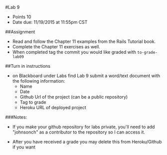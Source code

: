 #Lab 9
* Points 10
* Date due: 11/19/2015 at 11:55pm CST

##Assignment
* Read and follow the Chapter 11 examples from the Rails Tutorial book.
* Complete the Chapter 11 exercises as well.
* When completed tag the commit you would like graded with ```to-grade-lab09```



##Turn in instructions
* on Blackboard under Labs find Lab 9 submit a word/text document with the following information:
  * Name
  * Date
  * Github Url of the project (can be a public repository)
  * Tag to grade
  * Heroku URL of deployed project

###Notes:
* If you make your github repository for labs private, you'll need to add "johnsonch" as a contributor to the repository so I can access it.

* After you have received a grade you may delete this from Heroku/Github if you want
